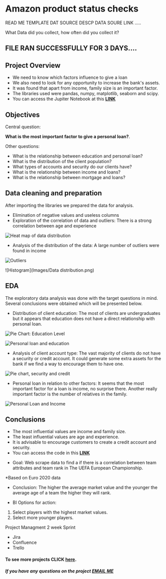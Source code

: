 # Amazon product status checks


READ ME TEMPLATE 
DAT SOURCE DESCP 
DATA SOURE LINK ..... 

What Data did you collect, how often did you collect it? 

## FILE RAN SUCCESSFULLY FOR 3 DAYS.... 
## Project Overview
- We need to know which factors influence to give a loan
- We also need to look for any opportunity to increase the bank's assets.
- It was found that apart from income, family size is an important factor.
- The libraries used were pandas, numpy, matplotlib, seaborn and scipy.
- You can access the Jupiter Notebook at this **[LINK](https://github.com/MattithyahuData/P3-Amazon-Webscraping/blob/master/P3%20Code.ipynb)**

## Objectives
Central question:

**What is the most important factor to give a personal loan?**.

Other questions:
* What is the relationship between education and personal loan?
* What is the distribution of the client population?
* What types of accounts and security do our clients have?
* What is the relationship between income and loans?
* What is the relationship between mortgage and loans?

## Data cleaning and preparation
After importing the libraries we prepared the data for analysis.
- Elimination of negative values and useless columns
- Exploration of the correlation of data and outliers: There is a strong correlation between age and experience

![Heat map of data distribution](Images/Correlation_heatmap.png)

- Analysis of the distribution of the data: A large number of outliers were found in income

![Outliers](Images/Boxplot_outliers.png)

![Histogram](Images/Data distribution.png)

## EDA
The exploratory data analysis was done with the target questions in mind. Several conclusions were obtained which will be presented below.

- Distribution of client education: The most of clients are undergraduates but it appears that education does not have a direct relationship with personal loan.

![Pie Chart: Education Level](Images/Pie_chart_Education.png)

![Personal loan and education](Images/Boxplot_personal_loan.png)

- Analysis of client account type: The vast majority of clients do not have a security or credit account. It could generate some extra assets for the bank if we find a way to encourage them to have one.

![Pie chart, security and credit](Images/Pie_chart_Account_type.png)

- Personal loan in relation to other factors: It seems that the most important factor for a loan is income, no surprise there. Another really important factor is the number of relatives in the family.

![Personal Loan and Income](Images/Income_personal_loan.png)

## Conclusions
- The most influential values are income and family size.
- The least influential values are age and experience. 
- It is advisable to encourage customers to create a credit account and security.
- You can access the code in this **[LINK](https://github.com/Roberto121c/Bank_loans_analysis/blob/main/Code/Finance_data_analysis.ipynb)**



* Goal: Web scrape data to find a if there is a correlation between team attributes and team rank in The UEFA European Championship.


*Based on Euro 2020 data


* Conclusion: The higher the average market value and the younger the average age of a team the higher they will rank. 

* BI Options for action:
1. Select players with the highest market values.
2. Select more younger players. 

Project Managment
2 week Sprint 
- Jira
- Confluence
- Trello 

#### To see more projects CLICK [here](https://mattithyahudata.github.io/devportfolio/).
##### If you have any questions on the project [EMAIL ME](mailto:mattithyahuowolabi@gmail.com) 